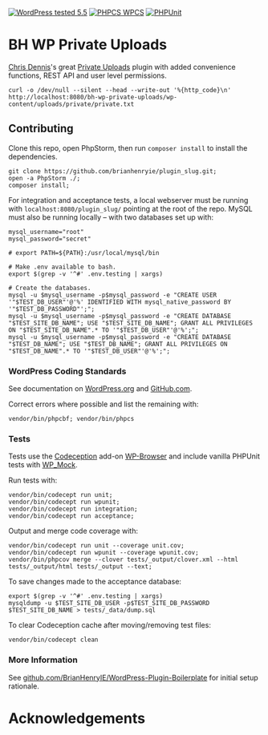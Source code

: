 [![WordPress tested 5.5](https://img.shields.io/badge/WordPress-v5.5%20tested-0073aa.svg)](https://wordpress.org/plugins/plugin_slug) [![PHPCS WPCS](https://img.shields.io/badge/PHPCS-WordPress%20Coding%20Standards-8892BF.svg)](https://github.com/WordPress-Coding-Standards/WordPress-Coding-Standards) [![PHPUnit ](.github/coverage.svg)](https://brianhenryie.github.io/plugin_slug/)

# BH WP Private Uploads

[Chris Dennis](https://github.com/StarsoftAnalysis)'s great [Private Uploads](wordpress.org/plugins/private-uploads/) plugin with added convenience functions, REST API and user level permissions.


```
curl -o /dev/null --silent --head --write-out '%{http_code}\n' http://localhost:8080/bh-wp-private-uploads/wp-content/uploads/private/private.txt
```


## Contributing

Clone this repo, open PhpStorm, then run `composer install` to install the dependencies.

```
git clone https://github.com/brianhenryie/plugin_slug.git;
open -a PhpStorm ./;
composer install;
```

For integration and acceptance tests, a local webserver must be running with `localhost:8080/plugin_slug/` pointing at the root of the repo. MySQL must also be running locally – with two databases set up with:

```
mysql_username="root"
mysql_password="secret"

# export PATH=${PATH}:/usr/local/mysql/bin

# Make .env available to bash.
export $(grep -v '^#' .env.testing | xargs)

# Create the databases.
mysql -u $mysql_username -p$mysql_password -e "CREATE USER '"$TEST_DB_USER"'@'%' IDENTIFIED WITH mysql_native_password BY '"$TEST_DB_PASSWORD"';";
mysql -u $mysql_username -p$mysql_password -e "CREATE DATABASE "$TEST_SITE_DB_NAME"; USE "$TEST_SITE_DB_NAME"; GRANT ALL PRIVILEGES ON "$TEST_SITE_DB_NAME".* TO '"$TEST_DB_USER"'@'%';";
mysql -u $mysql_username -p$mysql_password -e "CREATE DATABASE "$TEST_DB_NAME"; USE "$TEST_DB_NAME"; GRANT ALL PRIVILEGES ON "$TEST_DB_NAME".* TO '"$TEST_DB_USER"'@'%';";
```

### WordPress Coding Standards

See documentation on [WordPress.org](https://make.wordpress.org/core/handbook/best-practices/coding-standards/) and [GitHub.com](https://github.com/WordPress/WordPress-Coding-Standards).

Correct errors where possible and list the remaining with:

```
vendor/bin/phpcbf; vendor/bin/phpcs
```

### Tests

Tests use the [Codeception](https://codeception.com/) add-on [WP-Browser](https://github.com/lucatume/wp-browser) and include vanilla PHPUnit tests with [WP_Mock](https://github.com/10up/wp_mock). 

Run tests with:

```
vendor/bin/codecept run unit;
vendor/bin/codecept run wpunit;
vendor/bin/codecept run integration;
vendor/bin/codecept run acceptance;
```

Output and merge code coverage with:

```
vendor/bin/codecept run unit --coverage unit.cov;
vendor/bin/codecept run wpunit --coverage wpunit.cov;
vendor/bin/phpcov merge --clover tests/_output/clover.xml --html tests/_output/html tests/_output --text;
```

To save changes made to the acceptance database:

```
export $(grep -v '^#' .env.testing | xargs)
mysqldump -u $TEST_SITE_DB_USER -p$TEST_SITE_DB_PASSWORD $TEST_SITE_DB_NAME > tests/_data/dump.sql
```

To clear Codeception cache after moving/removing test files:

```
vendor/bin/codecept clean
```

### More Information

See [github.com/BrianHenryIE/WordPress-Plugin-Boilerplate](https://github.com/BrianHenryIE/WordPress-Plugin-Boilerplate) for initial setup rationale. 

# Acknowledgements
